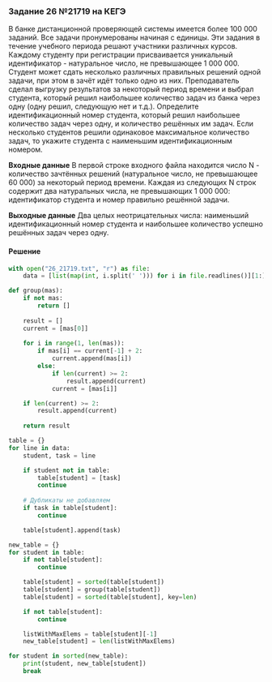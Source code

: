 ### Задание 26 №21719  на КЕГЭ

В банке дистанционной проверяющей системы имеется более 100 000 заданий. Все задачи пронумерованы начиная с единицы. Эти задания в течение учебного периода решают участники различных курсов. Каждому студенту при регистрации присваивается уникальный идентификатор - натуральное число, не превышающее 1 000 000. Студент
может сдать несколько различных правильных решений одной задачи, при этом в зачёт идёт только одно из них.
Преподаватель сделал выгрузку результатов за некоторый период времени и выбрал студента, который решил наибольшее количество задач из банка через одну (одну решил, следующую нет и т.д.).
Определите идентификационный номер студента, который решил наибольшее количество задач через одну, и количество решённых им задач. Если несколько студентов решили одинаковое максимальное количество задач, то укажите студента с наименьшим идентификационным номером.

**Входные данные**
В первой строке входного файла находится число N - количество зачтённых решений (натуральное число, не превышающее 60 000) за некоторый период времени. Каждая из следующих N строк содержит два натуральных числа, не превышающих 1 000 000: идентификатор студента и номер правильно решённой задачи.

**Выходные данные**
Два целых неотрицательных числа: наименьший идентификационный номер студента и наибольшее количество успешно решённых задач через одну.

#### Решение
```python
with open("26_21719.txt", "r") as file:
    data = [list(map(int, i.split(' '))) for i in file.readlines()][1:]

def group(mas):
    if not mas:
        return []
    
    result = []
    current = [mas[0]]
    
    for i in range(1, len(mas)):
        if mas[i] == current[-1] + 2:
            current.append(mas[i])
        else:
            if len(current) >= 2:
                result.append(current)
            current = [mas[i]]

    if len(current) >= 2:
        result.append(current)
        
    return result

table = {}
for line in data:
    student, task = line 

    if student not in table:
        table[student] = [task]
        continue
    
    # Дубликаты не добавляем
    if task in table[student]:
        continue

    table[student].append(task)

new_table = {}
for student in table:
    if not table[student]:
        continue

    table[student] = sorted(table[student])
    table[student] = group(table[student])
    table[student] = sorted(table[student], key=len)

    if not table[student]:
        continue

    listWithMaxElems = table[student][-1]
    new_table[student] = len(listWithMaxElems)

for student in sorted(new_table):
    print(student, new_table[student])
    break
```